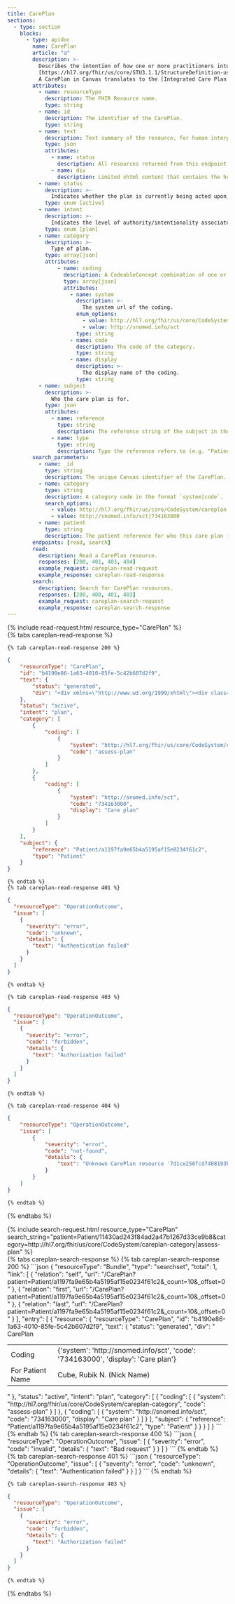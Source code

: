 ```yaml
---
title: CarePlan
sections:
  - type: section
    blocks:
      - type: apidoc
        name: CarePlan
        article: "a"
        description: >-
          Describes the intention of how one or more practitioners intend to deliver care for a particular patient, group or community for a period of time, possibly limited to care for a specific condition or set of conditions.<br><br>
          [https://hl7.org/fhir/us/core/STU3.1.1/StructureDefinition-us-core-careplan.html](https://hl7.org/fhir/us/core/STU3.1.1/StructureDefinition-us-core-careplan.html)<br><br>
          A CarePlan in Canvas translates to the [Integrated Care Plan PDF](https://canvas-medical.zendesk.com/hc/en-us/articles/4535429811091-Integrated-Care-Plan) you can print on the patient's chart. This endpoint will return either one or zero care plans for each patient. If no care plan was returned for a given patient, then that patient has never had a Goal command committed on their chart. 
        attributes:
          - name: resourceType
            description: The FHIR Resource name.
            type: string
          - name: id
            description: The identifier of the CarePlan.
            type: string
          - name: text
            description: Text summary of the resource, for human interpretation.
            type: json
            attributes:
              - name: status
                description: All resources returned from this endpoint will show a status of `generated` since this resource is generated by Canvas.
              - name: div
                description: Limited xhtml content that contains the human readable text of the resource.
          - name: status
            description: >-
              Indicates whether the plan is currently being acted upon, represents future intentions or is now a historical record. Currently, this value will always return `active`.
            type: enum [active]
          - name: intent
            description: >-
              Indicates the level of authority/intentionality associated with the care plan and where the care plan fits into the workflow chain. Currently, this value will always return `plan`.
            type: enum [plan]
          - name: category
            description: >-
              Type of plan.
            type: array[json]
            attributes:
                - name: coding
                  description: A CodeableConcept combination of one or more coding elements.
                  type: array[json]
                  attributes: 
                    - name: system
                      description: >-
                        The system url of the coding.
                      enum_options: 
                        - value: http://hl7.org/fhir/us/core/CodeSystem/careplan-category
                        - value: http://snomed.info/sct
                      type: string
                    - name: code
                      description: The code of the category.
                      type: string
                    - name: display
                      description: >-
                        The display name of the coding.
                      type: string
          - name: subject
            description: >-
              Who the care plan is for.
            type: json
            attributes:
              - name: reference
                type: string
                description: The reference string of the subject in the format of `"Patient/a39cafb9d1b445be95a2e2548e12a787"`.
              - name: type
                type: string
                description: Type the reference refers to (e.g. "Patient").
        search_parameters:
          - name: _id
            type: string
            description: The unique Canvas identifier of the CarePlan.
          - name: category
            type: string
            description: A category code in the format `system|code`.
            search_options:
              - value: http://hl7.org/fhir/us/core/CodeSystem/careplan-category|assess-plan
              - value: http://snomed.info/sct|734163000
          - name: patient
            type: string
            description: The patient reference for who this care plan is for, in the format `Patient/a39cafb9d1b445be95a2e2548e12a787`.
        endpoints: [read, search]
        read:
          description: Read a CarePlan resource.
          responses: [200, 401, 403, 404]
          example_request: careplan-read-request
          example_response: careplan-read-response
        search:
          description: Search for CarePlan resources.
          responses: [200, 400, 401, 403]
          example_request: careplan-search-request
          example_response: careplan-search-response
---
```


<div id="careplan-read-request">
{% include read-request.html resource_type="CarePlan" %}  
</div>

<div id="careplan-read-response">
  {% tabs careplan-read-response %}

    {% tab careplan-read-response 200 %}
```json
{
    "resourceType": "CarePlan",
    "id": "b4190e86-1a63-4010-85fe-5c42b607d2f9",
    "text": {
        "status": "generated",
        "div": "<div xmlns=\"http://www.w3.org/1999/xhtml\"><div class=\"hapiHeaderText\">CarePlan</div><table class=\"hapiPropertyTable\"><tbody><tr><td>Coding</td><td>{'system': 'http://snomed.info/sct', 'code': '734163000', 'display': 'Care plan'}</td></tr><tr><td>For Patient Name</td><td><span>Cube, Rubik N. (Nick Name)</span></td></tr></tbody></table></div>"
    },
    "status": "active",
    "intent": "plan",
    "category": [
        {
            "coding": [
                {
                    "system": "http://hl7.org/fhir/us/core/CodeSystem/careplan-category",
                    "code": "assess-plan"
                }
            ]
        },
        {
            "coding": [
                {
                    "system": "http://snomed.info/sct",
                    "code": "734163000",
                    "display": "Care plan"
                }
            ]
        }
    ],
    "subject": {
        "reference": "Patient/a1197fa9e65b4a5195af15e0234f61c2",
        "type": "Patient"
    }
}
``` 
    {% endtab %}
    {% tab careplan-read-response 401 %}
```json
{
  "resourceType": "OperationOutcome",
  "issue": [
    {
      "severity": "error",
      "code": "unknown",
      "details": {
        "text": "Authentication failed"
      }
    }
  ]
}
```
    {% endtab %}

    {% tab careplan-read-response 403 %}
```json
{
  "resourceType": "OperationOutcome",
  "issue": [
    {
      "severity": "error",
      "code": "forbidden",
      "details": {
        "text": "Authorization failed"
      }
    }
  ]
}
```
    {% endtab %}

    {% tab careplan-read-response 404 %}
```json
{
    "resourceType": "OperationOutcome",
    "issue": [
        {
            "severity": "error",
            "code": "not-found",
            "details": {
                "text": "Unknown CarePlan resource '7d1ce256fcd7408193b0459650937a07'"
            }
        }
    ]
}
```
    {% endtab %}

  {% endtabs %}
</div>

<div id="careplan-search-request">
{% include search-request.html resource_type="CarePlan" search_string="patient=Patient/11430ad243f84ad2a47b1267d33ce9b8&category=http://hl7.org/fhir/us/core/CodeSystem/careplan-category|assess-plan" %}
</div>

<div id="careplan-search-response">
  {% tabs careplan-search-response %}
    {% tab careplan-search-response 200 %}
```json
{
    "resourceType": "Bundle",
    "type": "searchset",
    "total": 1,
    "link": [
        {
            "relation": "self",
            "url": "/CarePlan?patient=Patient/a1197fa9e65b4a5195af15e0234f61c2&_count=10&_offset=0"
        },
        {
            "relation": "first",
            "url": "/CarePlan?patient=Patient/a1197fa9e65b4a5195af15e0234f61c2&_count=10&_offset=0"
        },
        {
            "relation": "last",
            "url": "/CarePlan?patient=Patient/a1197fa9e65b4a5195af15e0234f61c2&_count=10&_offset=0"
        }
    ],
    "entry": [
        {
            "resource": {
                "resourceType": "CarePlan",
                "id": "b4190e86-1a63-4010-85fe-5c42b607d2f9",
                "text": {
                    "status": "generated",
                    "div": "<div xmlns=\"http://www.w3.org/1999/xhtml\"><div class=\"hapiHeaderText\">CarePlan</div><table class=\"hapiPropertyTable\"><tbody><tr><td>Coding</td><td>{'system': 'http://snomed.info/sct', 'code': '734163000', 'display': 'Care plan'}</td></tr><tr><td>For Patient Name</td><td><span>Cube, Rubik N. (Nick Name)</span></td></tr></tbody></table></div>"
                },
                "status": "active",
                "intent": "plan",
                "category": [
                    {
                        "coding": [
                            {
                                "system": "http://hl7.org/fhir/us/core/CodeSystem/careplan-category",
                                "code": "assess-plan"
                            }
                        ]
                    },
                    {
                        "coding": [
                            {
                                "system": "http://snomed.info/sct",
                                "code": "734163000",
                                "display": "Care plan"
                            }
                        ]
                    }
                ],
                "subject": {
                    "reference": "Patient/a1197fa9e65b4a5195af15e0234f61c2",
                    "type": "Patient"
                }
            }
        }
    ]
}
```
    {% endtab %}
    {% tab careplan-search-response 400 %}
```json
{
  "resourceType": "OperationOutcome",
  "issue": [
    {
      "severity": "error",
      "code": "invalid",
      "details": {
        "text": "Bad request"
      }
    }
  ]
}
```
    {% endtab %}
    {% tab careplan-search-response 401 %}
```json
{
  "resourceType": "OperationOutcome",
  "issue": [
    {
      "severity": "error",
      "code": "unknown",
      "details": {
        "text": "Authentication failed"
      }
    }
  ]
}
```
    {% endtab %}

    {% tab careplan-search-response 403 %}
```json
{
  "resourceType": "OperationOutcome",
  "issue": [
    {
      "severity": "error",
      "code": "forbidden",
      "details": {
        "text": "Authorization failed"
      }
    }
  ]
}
```
    {% endtab %}
  {% endtabs %}
</div>
